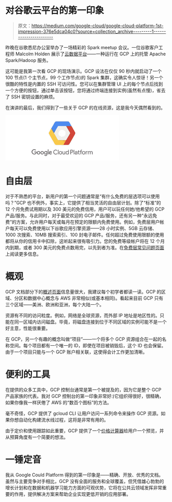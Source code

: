 # 对谷歌云平台的第一印象

> 原文：<https://medium.com/google-cloud/google-cloud-platform-1st-impression-376e5dca04c0?source=collection_archive---------1----------------------->

昨晚在谷歌悉尼办公室举办了一场精彩的 Spark meetup 会议。一位谷歌客户工程师 Malcolm Holden 展示了[云数据平台](https://cloud.google.com/dataproc/)——一种运行在 GCP 上的托管 Apache Spark/Hadoop 服务。

这可能是我第一次看 GCP 的现场演示。GCP 设法在仅仅 90 秒内就启动了一个 100 节点(1 个主节点，99 个工作节点)的 Spark 集群，这确实令人惊讶！另一个很酷的特性是内置的 SSH 可访问性。您可以在集群管理 UI 上的每个节点后找到一个方便的按钮，通过单击该按钮，您将通过终端连接到实例(虽然有点慢)，省去了 SSH 密钥设置的麻烦。

在演讲的最后，我们得到了一些关于 GCP 的在线资源，这是我今天偶然看到的。

![](img/b8ffe295d70ac9c2602f33b3ae5a8925.png)

# 自由层

对于不熟悉的平台，新用户的第一个问题通常是“有什么免费的层选项可以使用吗？”GCP 也不例外，事实上，它提供了相当灵活的自由层计划。除了“标准”的 12 个月免费试用期以及 300 美元的免费信用，用户可以玩任何她/他希望的 GCP 产品/服务。与此同时，对于最受欢迎的 GCP 产品/服务，还有另一种“永远免费”的方案，允许用户每天或每月在预定的限额内免费使用。例如，免费层用户帐户每天可以免费使用以下谷歌应用引擎资源——28 小时实例、5GB 云存储、1000 次搜索、10MB 搜索索引、100 封电子邮件。任何超过免费使用限额的使用都将从你的信用卡中扣除，这听起来很有吸引力。您的免费等级帐户将在 12 个月内到期，或者 300 美元的免费点数用完，以先到者为准。在[免费层常见问题页面](https://cloud.google.com/free/docs/frequently-asked-questions)上阅读更多信息。

# 概观

GCP 文档部分下的[概述页面](https://cloud.google.com/docs/overview/)信息量很大，我建议每个初学者都读一读。GCP 的区域、分区和数据中心概念与 AWS 非常相似(或基本相同)。看起来目前 GCP 只有三个区域——美洲、欧洲和亚洲，每个大陆一个。

资源有不同的访问粒度。例如，网络是全球资源，而外部 IP 地址是地区性的。只能在同一区域内访问磁盘。毕竟，将磁盘连接到位于不同区域的实例可能不是一个好主意，性能很重要。

在 GCP，另一个有趣的概念叫做“项目”——一个将多个 GCP 资源组合在一起的名称空间。每个项目都有一个唯一的 ID，即使在项目被销毁后，这个 ID 也会保留。由于一个项目只能与一个 GCP 账户相关联，这使得会计工作更加清晰。

# 便利的工具

在提供的众多工具中，GCP 控制台通常是第一个被提及的，因为它是整个 GCP 产品家族的代表。我对 GCP 控制台的第一印象非常好:)它组织得很好，很精确，如果你像我一样厌倦了 AWS 的“数百个图标”的方法。

毫不奇怪，GCP 提供了 gcloud CLI 让用户访问一系列命令来操作 GCP 资源。如果你想自动化构建流水线过程，这将是非常有用的。

由于定价和使用跟踪如此重要，GCP 提供了一个[价格计算器](https://cloud.google.com/products/calculator/)给用户一个预览，并从预算角度有一个简要的想法。

# 一锤定音

我从 Google Could Platform 得到的第一印象是——精确、开放、优秀的文档。虽然与主要竞争对手相比，GCP 没有全面的服务和全球覆盖，但凭借雄心勃勃的增长计划和在数据和机器学习能力方面的可观优势，它将在公共云领域发挥非常重要的作用，提供解决方案来帮助企业实现更低开销的应用部署。
